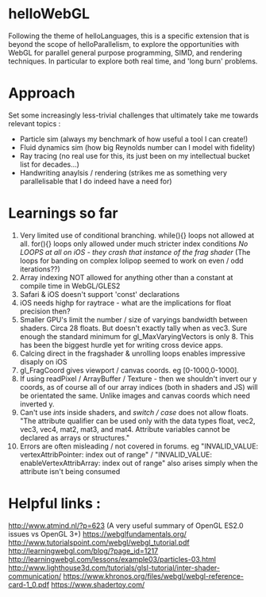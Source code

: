 # helloWebGL
Following the theme of helloLanguages, this is a specific extension that is beyond the scope of helloParallelism, to explore the opportunities with WebGL for parallel general purpose programming, SIMD, and rendering techniques.
In particular to explore both real time, and 'long burn' problems.

# Approach
Set some increasingly less-trivial challenges that ultimately take me towards relevant topics :
- Particle sim (always my benchmark of how useful a tool I can create!)
- Fluid dynamics sim (how big Reynolds number can I model with fidelity)
- Ray tracing (no real use for this, its just been on my intellectual bucket list for decades...)
- Handwriting anaylsis / rendering (strikes me as something very parallelisable that I do indeed have a need for)

# Learnings so far
1. Very limited use of conditional branching.
	while(){} loops not allowed at all.
	for(){} loops only allowed under much stricter index conditions
	*No LOOPS at all on iOS - they crash that instance of the frag shader* (The loops for banding on complex lolipop seemed to work on even / odd iterations??)
2. Array indexing NOT allowed for anything other than a constant at compile time in WebGL/GLES2
3. Safari & iOS doesn't support 'const' declarations
4. iOS needs highp for raytrace - what are the implications for float precision then?
5. Smaller GPU's limit the number / size of varyings bandwidth between shaders. Circa 28 floats. But doesn't exactly tally when as vec3. Sure enough the standard minimum for gl_MaxVaryingVectors is only 8. This has been the biggest hurdle yet for writing cross device apps.
6. Calcing direct in the fragshader & unrolling loops enables impressive disaply on iOS
7. gl_FragCoord gives viewport / canvas coords. eg [0-1000,0-1000].
8. If using readPixel / ArrayBuffer / Texture - then we shouldn't invert our y coords, as of course all of our array indices (both in shaders and JS) will be orientated the same. Unlike images and canvas coords which need inverted y.
9. Can't use *int*s inside shaders, and *switch / case* does not allow floats. "The attribute qualifier can be used only with the data types float, vec2, vec3, vec4, mat2, mat3, and mat4. Attribute variables cannot be declared as arrays or structures."
10. Errors are often misleading / not covered in forums. eg "INVALID_VALUE: vertexAttribPointer: index out of range" / "INVALID_VALUE: enableVertexAttribArray: index out of range" also arises simply when the attribute isn't being consumed

# Helpful links :
http://www.atmind.nl/?p=623 (A very useful summary of OpenGL ES2.0 issues vs OpenGL 3+)
https://webglfundamentals.org/
http://www.tutorialspoint.com/webgl/webgl_tutorial.pdf
http://learningwebgl.com/blog/?page_id=1217
http://learningwebgl.com/lessons/example03/particles-03.html
http://www.lighthouse3d.com/tutorials/glsl-tutorial/inter-shader-communication/
https://www.khronos.org/files/webgl/webgl-reference-card-1_0.pdf
https://www.shadertoy.com/